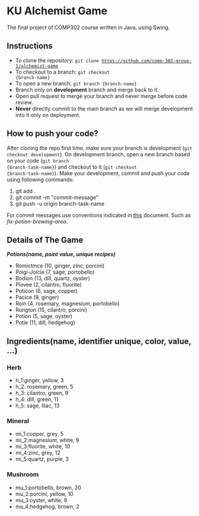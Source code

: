 # KU Alchemist Game
The final project of COMP302 course written in Java, using Swing.

## Instructions
- To clone the repository: <code>git clone https://github.com/comp-302-group-1/alchemist-game</code>
- To checkout to a branch: <code>git checkout {branch-name}</code>
- To open a new branch: <code>git branch {branch-name}</code>
- Branch only on **development** branch and merge back to it.
- Open pull request to merge your branch and never merge before code review.
- **Never** directly commit to the main branch as we will merge development into it only on deployment.

## How to push your code?
After cloning the repo first time, make sure your branch is development (<code>git checkout development</code>). On development branch, open a new branch based on your code (<code>git branch {branch-task-name}</code>) and checkout to it (<code>git checkout {branch-task-name}</code>). Make your development, commit and push your code using following commands:
1. git add .
2. git commit -m "commit-message"
3. git push -u origin branch-task-name

For commit messages use conventions indicated in [this](https://gist.github.com/qoomon/5dfcdf8eec66a051ecd85625518cfd13) document. Such as _fix-potion-brewing-area_. 


## Details of The Game
**_Potions(name, point value, unique recipes)_**
- Romictmce (10, ginger, zinc, porcini)
- Poigi-Joicie (7, sage, portobello)
- Bodion (13, dill, quartz, oyster)
- Plovee (2, cilantro, fluorite) 
- Poticon (6, sage, copper) 
- Pacice (9,  ginger)
- Roin (4, rosemary, magnesium, portobello)
- Rungton (15, cilantro, porcini)
- Potion (5, sage, oyster)
- Potie (11, dill, hedgehog)


## Ingredients(name, identifier unique, color, value, …)
		 	 	 							
### Herb 
- h_1:ginger, yellow, 3
- h_2: rosemary, green, 5
- h_3: cilantro, green, 9
- h_4: dill, green, 11
- h_5: sage, lilac, 13

### Mineral
- mi_1:copper, grey, 5
- mi_2:magnesium, white, 9
- mi_3:fluorite, white, 10
- mi_4:zinc, grey, 12
- mi_5:quartz, purple, 3

### Mushroom 
- mu_1:portobello, brown, 20 
- mu_2:porcini, yellow, 10
- mu_3:oyster, white, 9
- mu_4:hedgehog, brown, 2

